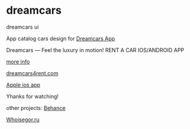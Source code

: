 # dreamcars
dreamcars ui


App catalog cars design for <a href="https://Dreamcars4rent.com" rel="nofollow noreferrer">Dreamcars App</a> 

Dreamcars ‎— Feel the luxury in motion!
RENT A CAR IOS/ANDROID APP

​​​​​​​<a href="https://www.behance.net/gallery/89898061/Dreamcars-rent-a-car-Product" rel="nofollow noreferrer">more info</a>

<a href="https://Dreamcars4rent.com" rel="nofollow noreferrer">dreamcars4rent.com</a>

<a href="https://apple.co/34LRCua" rel="nofollow noreferrer"> Apple ios app</a>

Yhanks for watching!

other projects:
<a href="https://www.behance.net/shikakker" rel="nofollow noreferrer">Behance</a>

<a href="https://whoisegor.ru" rel="nofollow noreferrer">Whoisegor.ru</a>
